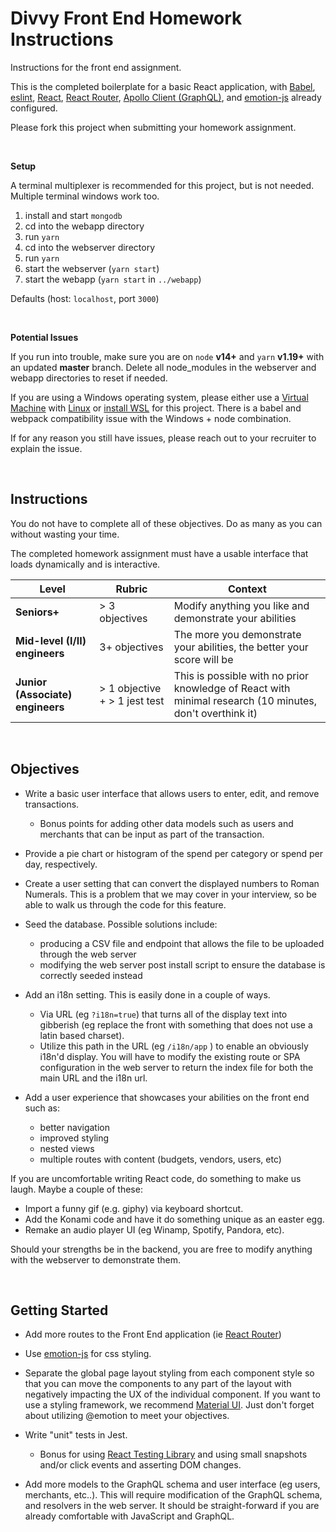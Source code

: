 # Divvy Front End Homework Instructions

Instructions for the front end assignment.

This is the completed boilerplate for a basic React application, with
[Babel](https://babeljs.io/),
[eslint](https://eslint.org/),
[React](https://reactjs.org/),
[React Router](https://github.com/ReactTraining/react-router),
[Apollo Client (GraphQL)](https://www.apollographql.com/), and
[emotion-js](https://github.com/emotion-js/emotion) already configured.

Please fork this project when submitting your homework assignment.

<br />

**Setup**

A terminal multiplexer is recommended for this project, but is not needed. Multiple terminal windows work too.

1. install and start `mongodb`
2. cd into the webapp directory
3. run `yarn`
4. cd into the webserver directory
5. run `yarn`
6. start the webserver (`yarn start`)
7. start the webapp (`yarn start` in `../webapp`)

Defaults (host: `localhost`, port `3000`)

<br />

**Potential Issues**

If you run into trouble, make sure you are on `node` **v14+** and `yarn` **v1.19+** with an updated **master** branch.  Delete all node_modules in the webserver and webapp directories to reset if needed.

If you are using a Windows operating system, please either use a [Virtual Machine](https://www.virtualbox.org/) with [Linux](https://linuxmint.com/download.php) or [install WSL](https://docs.microsoft.com/en-us/windows/nodejs/setup-on-wsl2) for this project.  There is a babel and webpack compatibility issue with the Windows + node combination.

If for any reason you still have issues, please reach out to your recruiter to explain the issue.


<br />

## Instructions

You do not have to complete all of these objectives. Do as many as you can without wasting your time.

The completed homework assignment must have a usable interface that loads dynamically and is interactive.


| Level                            | Rubric                        | Context                                                                                                  |
| -------------------------------- | ----------------------------- | -------------------------------------------------------------------------------------------------------- |
| **Seniors+**                     | > 3 objectives                | Modify anything you like and demonstrate your abilities                                                  |
| **Mid-level (I/II) engineers**   | 3+ objectives                 | The more you demonstrate your abilities, the better your score will be                                   |
| **Junior (Associate) engineers** | > 1 objective + > 1 jest test | This is possible with no prior knowledge of React with minimal research (10 minutes, don't overthink it) |

<br />

## Objectives

* Write a basic user interface that allows users to enter, edit, and remove transactions.

  * Bonus points for adding other data models such as users and merchants that can be input as part of the transaction.

* Provide a pie chart or histogram of the spend per category or spend per day, respectively.

* Create a user setting that can convert the displayed numbers to Roman Numerals.  This is a problem that we may cover in your interview, so be able to walk us through the code for this feature.

* Seed the database.  Possible solutions include:
  * producing a CSV file and endpoint that allows the file to be uploaded through the web server
  * modifying the web server post install script to ensure the database is correctly seeded instead

* Add an i18n setting.  This is easily done in a couple of ways.
  * Via URL (eg `?i18n=true`) that turns all of the display text into gibberish (eg replace the front with something that does not use a latin based charset).
  * Utilize this path in the URL (eg `/i18n/app` ) to enable an obviously i18n'd display.  You will have to modify the existing route or SPA configuration in the web server to return the index file for both the main URL and the i18n url.

* Add a user experience that showcases your abilities on the front end such as:
  * better navigation
  * improved styling
  * nested views
  * multiple routes with content (budgets, vendors, users, etc)

If you are uncomfortable writing React code, do something to make us laugh.  Maybe a couple of these:
* Import a funny gif (e.g. giphy) via keyboard shortcut.
* Add the Konami code and have it do something unique as an easter egg.
* Remake an audio player UI (eg Winamp, Spotify, Pandora, etc).

Should your strengths be in the backend, you are free to modify anything with the webserver to demonstrate them.

 <br />

## Getting Started

* Add more routes to the Front End application (ie [React Router](https://github.com/ReactTraining/react-router))

* Use [emotion-js](https://github.com/emotion-js/emotion) for css styling.

* Separate the global page layout styling from each component style so that you can move the components to any part of the layout with negatively impacting the UX of the individual component.  If you want to use a styling framework, we recommend [Material UI](https://material-ui.com/). Just don't forget about utilizing @emotion to meet your objectives.

* Write "unit" tests in Jest.

  * Bonus for using [React Testing Library](https://testing-library.com/docs/react-testing-library/intro) and using small snapshots and/or click events and asserting DOM changes.

* Add more models to the GraphQL schema and user interface (eg users, merchants, etc..).
  This will require modification of the GraphQL schema, and resolvers in the web server.
  It should be straight-forward if you are already comfortable with JavaScript and GraphQL.
